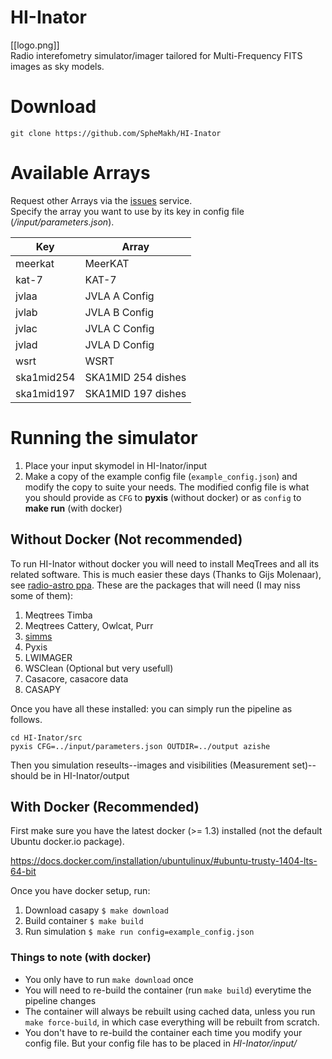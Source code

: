 # HI-Inator  
[[logo.png]]  
Radio interefometry simulator/imager tailored for Multi-Frequency FITS images as sky models.
# Download
```
git clone https://github.com/SpheMakh/HI-Inator
```

# Available Arrays
Request other Arrays via the [issues](https://github.com/SpheMakh/HI-Inator/issues) service.   
Specify the array you want to use by its key in config file (*/input/parameters.json*).  

| Key | Array |    
| ------|-----|  
|meerkat|MeerKAT|  
|kat-7|KAT-7|  
|jvlaa|JVLA A Config|  
|jvlab|JVLA B Config|  
|jvlac|JVLA C Config|    
|jvlad|JVLA D Config|  
|wsrt|WSRT|  
|ska1mid254|SKA1MID 254 dishes|  
|ska1mid197|SKA1MID 197 dishes|  


# Running the simulator
1. Place your input skymodel in HI-Inator/input  
2. Make a copy of the example config file (`example_config.json`) and modify the copy to suite your needs. 
The modified config file is what you should provide as `CFG` to **pyxis** (without docker) or as `config` to **make run** (with docker)

## Without Docker (Not recommended)
To run HI-Inator without docker you will need to install MeqTrees and all its related software. This is much easier these days (Thanks to Gijs Molenaar), see [radio-astro ppa](https://launchpad.net/~radio-astro/+archive/ubuntu/main). These are the packages that will need (I may niss some of them):

1. Meqtrees Timba
2. Meqtrees Cattery, Owlcat, Purr  
3. [simms](https://github.com/sphemakh/simms)  
4. Pyxis
5. LWIMAGER
6. WSClean (Optional but very usefull)
7. Casacore, casacore data
8. CASAPY

Once you have all these installed: you can simply run the pipeline as follows. 
```
cd HI-Inator/src
pyxis CFG=../input/parameters.json OUTDIR=../output azishe
```

Then you simulation reseults--images and visibilities (Measurement set)-- should be in HI-Inator/output

## With Docker (Recommended)
First make sure you have the latest docker (>= 1.3) installed (not the default Ubuntu docker.io package).

https://docs.docker.com/installation/ubuntulinux/#ubuntu-trusty-1404-lts-64-bit

Once you have docker setup, run: 

1. Download casapy `$ make download`  
2. Build container `$ make build`  
3. Run simulation `$ make run config=example_config.json`  

### Things to note (with docker)
* You only have to run `make download` once  
* You will need to re-build the container (run `make build`) everytime the pipeline changes
* The container will always be rebuilt using cached data, unless you run `make force-build`, 
in which case everything will be rebuilt from scratch.  
* You don't have to re-build the container each time you modify your config file. But your config file has to be placed in *HI-Inator/input/*
